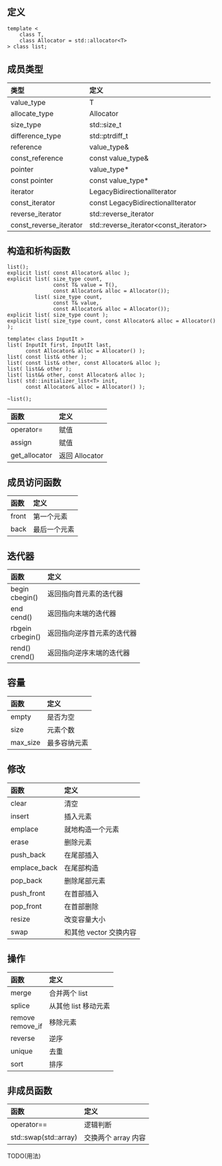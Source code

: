 ## 定义 <list>
```
template <
    class T,
    class Allocator = std::allocator<T>
> class list;
```

## 成员类型
|类型|定义|
|:-|:-|
|value_type|T|
|allocate_type|Allocator|
|size_type|std::size_t|
|difference_type|std::ptrdiff_t|
|reference|value_type&|
|const_reference|const value_type&|
|pointer|value_type*|
|const pointer|const value_type*|
|iterator|LegacyBidirectionalIterator|
|const_iterator|const LegacyBidirectionalIterator|
|reverse_iterator|std::reverse_iterator<iterator>|
|const_reverse_iterator|std::reverse_iterator<const_iterator>|

## 构造和析构函数
```
list();
explicit list( const Allocator& alloc );
explicit list( size_type count,
               const T& value = T(),
               const Allocator& alloc = Allocator());
         list( size_type count,
               const T& value,
               const Allocator& alloc = Allocator());
explicit list( size_type count );
explicit list( size_type count, const Allocator& alloc = Allocator() );

template< class InputIt >
list( InputIt first, InputIt last,
      const Allocator& alloc = Allocator() );
list( const list& other );
list( const list& other, const Allocator& alloc );
list( list&& other );
list( list&& other, const Allocator& alloc );
list( std::initializer_list<T> init,
      const Allocator& alloc = Allocator() );

~list();
```
|函数|定义|
|:-|:-|
|operator=|赋值|
|assign|赋值|
|get_allocator|返回 Allocator|

## 成员访问函数
|函数|定义|
|:-|:-|
|front|第一个元素|
|back|最后一个元素|

## 迭代器
|函数|定义|
|:-|:-|
|begin<br>cbegin()|返回指向首元素的迭代器|
|end<br>cend()|返回指向末端的迭代器|
|rbgein<br>crbegin()|返回指向逆序首元素的迭代器|
|rend()<br>crend()|返回指向逆序末端的迭代器|

## 容量
|函数|定义|
|:-|:-|
|empty|是否为空|
|size|元素个数|
|max_size|最多容纳元素|

## 修改
|函数|定义|
|:-|:-|
|clear|清空|
|insert|插入元素|
|emplace|就地构造一个元素|
|erase|删除元素|
|push_back|在尾部插入|
|emplace_back|在尾部构造|
|pop_back|删除尾部元素|
|push_front|在首部插入|
|pop_front|在首部删除|
|resize|改变容量大小|
|swap|和其他 vector 交换内容|

## 操作
|函数|定义|
|:-|:-|
|merge|合并两个 list|
|splice|从其他 list 移动元素|
|remove<br>remove_if|移除元素|
|reverse|逆序|
|unique|去重|
|sort|排序|

## 非成员函数
|函数|定义|
|:-|:-|
|operator==|逻辑判断|
|std::swap(std::array)|交换两个 array 内容|

TODO(用法)
